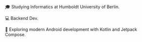 🎓 Studying Informatics at Humboldt University of Berlin.

💻 Backend Dev.

📱 Exploring modern Android development with Kotlin and Jetpack Compose.
